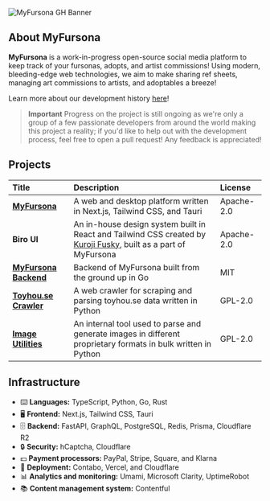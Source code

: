![MyFursona GH Banner](https://github.com/MyFursona-Project/.github/assets/94678583/c30748ae-8633-4ea9-978c-cd5a2ffa850a)

## About MyFursona

**MyFursona** is a work-in-progress open-source social media platform to keep track of your fursonas, adopts, and artist commissions! Using modern, bleeding-edge web technologies, we aim to make sharing ref sheets, managing art commissions to artists, and adoptables a breeze!

Learn more about our development history [here][mf-blog]!

> **Important**
> Progress on the project is still ongoing as we're only a group of a few passionate developers from around the world making this project a reality; if you'd like to help out with the development process, feel free to open a pull request! Any feedback is appreciated!

## Projects

| Title                        | Description                                                                                                           | License    |
|:-----------------------------|:----------------------------------------------------------------------------------------------------------------------|:-----------|
| [**MyFursona**][mfw]         | A web and desktop platform written in Next.js, Tailwind CSS, and Tauri                                                | Apache-2.0 |
| **Biro UI**                  | An in-house design system built in React and Tailwind CSS created by [Kuroji Fusky][kf], built as a part of MyFursona | Apache-2.0 |
| [**MyFursona Backend**][mfb] | Backend of MyFursona built from the ground up in Go                                                                   | MIT        |
| [**Toyhou.se Crawler**][thc] | A web crawler for scraping and parsing toyhou.se data written in Python                                               | GPL-2.0    |
| [**Image Utilities**][iu]    | An internal tool used to parse and generate images in different proprietary formats in bulk written in Python         | GPL-2.0    |

## Infrastructure

- ⌨️ **Languages:** TypeScript, Python, Go, Rust
- 🖥️ **Frontend:** Next.js, Tailwind CSS, Tauri
- 🗄️ **Backend:** FastAPI, GraphQL, PostgreSQL, Redis, Prisma, Cloudflare R2
- 🔒 **Security:** hCaptcha, Cloudflare
- 💵 **Payment processors:** PayPal, Stripe, Square, and Klarna
- 🚀 **Deployment:** Contabo, Vercel, and Cloudflare
- 📊 **Analytics and monitoring:** Umami, Microsoft Clarity, UptimeRobot
- 📚 **Content management system:** Contentful

[mf-blog]: https://blog.kurojifusky.com/post/a-new-chapter-for-myfursona
[mfw]: https://github.com/MyFursona-Project/MyFursona
[mfb]: https://github.com/MyFursona-Project/Backend
[thc]: https://github.com/MyFursona-Project/toyhouse-crawler
[iu]: https://github.com/MyFursona-Project/image-utils
[kf]: https://github.com/kuroji-fusky
